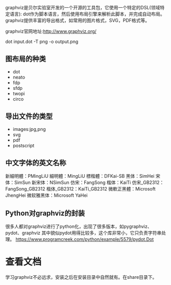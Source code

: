 graphviz是贝尔实验室开发的一个开源的工具包，它使用一个特定的DSL(领域特定语言): dot作为脚本语言，然后使用布局引擎来解析此脚本，并完成自动布局。graphviz提供丰富的导出格式，如常用的图片格式，SVG，PDF格式等。


graphviz官网地址:http://www.graphviz.org/

dot input.dot -T png -o output.png 

## 图布局的种类
* dot
* neato
* fdp
* sfdp
* twopi
* circo

## 导出文件的类型
* images:jpg,png
* svg
* pdf
* postscript

## 中文字体的英文名称
新細明體：PMingLiU
細明體：MingLiU
標楷體：DFKai-SB
黑体：SimHei
宋体：SimSun
新宋体：NSimSun
仿宋：FangSong
楷体：KaiTi
仿宋_GB2312：FangSong_GB2312
楷体_GB2312：KaiTi_GB2312
微軟正黑體：Microsoft JhengHei
微软雅黑体：Microsoft YaHei

## Python对graphviz的封装
很多人都对graphviz进行了python化，出现了很多版本，如pygraphviz、pydot、graphviz
其中貌似pydot用得比较多，这个库非常小，它只负责字符串处理。
https://www.programcreek.com/python/example/5579/pydot.Dot

# 查看文档
学习graphviz不必远求，安装之后在安装目录中自然就有。在share目录下。
